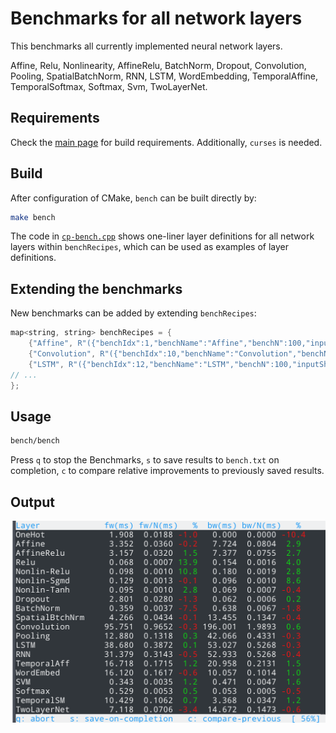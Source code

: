 # Benchmarks for all network layers
This benchmarks all currently implemented neural network layers.

Affine, Relu, Nonlinearity, AffineRelu, BatchNorm, Dropout, Convolution, Pooling,
SpatialBatchNorm, RNN, LSTM, WordEmbedding, TemporalAffine, TemporalSoftmax, Softmax, Svm, TwoLayerNet.

## Requirements
Check the [main page](../../..) for build requirements. Additionally, `curses` is needed.

## Build
After configuration of CMake, `bench` can be built directly by:
```bash
make bench
```
The code in [`cp-bench.cpp`](cp-bench.cpp) shows one-liner layer definitions for all network layers within `benchRecipes`, which can be used as examples of layer definitions.

## Extending the benchmarks
New benchmarks can be added by extending `benchRecipes`:
```cpp
map<string, string> benchRecipes = {
    {"Affine", R"({"benchIdx":1,"benchName":"Affine","benchN":100,"inputShape":[1024],"hidden":1024})"},
    {"Convolution", R"({"benchIdx":10,"benchName":"Convolution","benchN":100,"inputShape":[3,32,32],"kernel":[64,5,5],"stride":1,"pad":2})"},
    {"LSTM", R"({"benchIdx":12,"benchName":"LSTM","benchN":100,"inputShape":[100,80],"N":100,"H":256})"},
// ...
};
```

## Usage
```bash
bench/bench
```
Press `q` to stop the Benchmarks, `s` to save results to `bench.txt` on completion, `c` to
compare relative improvements to previously saved results.

## Output
![Running benchmark](../doc/images/bench.png)
